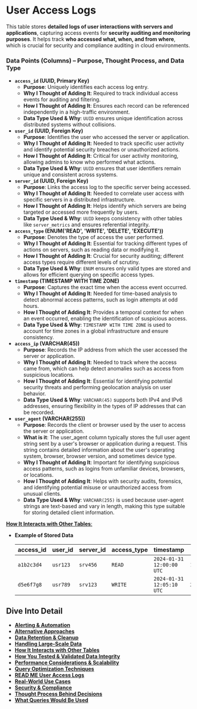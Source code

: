 # User Access Logs

This table stores **detailed logs of user interactions with servers and applications**, capturing access events for **security auditing and monitoring purposes**. It helps track **who accessed what, when, and from where**, which is crucial for security and compliance auditing in cloud environments.

### **Data Points (Columns) – Purpose, Thought Process, and Data Type**

- **`access_id` (UUID, Primary Key)**
    - **Purpose**: Uniquely identifies each access log entry.
    - **Why I Thought of Adding It**: Required to track individual access events for auditing and filtering.
    - **How I Thought of Adding It**: Ensures each record can be referenced independently in a high-traffic environment.
    - **Data Type Used & Why**: `UUID` ensures unique identification across distributed systems without collisions.
- **`user_id` (UUID, Foreign Key)**
    - **Purpose**: Identifies the user who accessed the server or application.
    - **Why I Thought of Adding It**: Needed to track specific user activity and identify potential security breaches or unauthorized actions.
    - **How I Thought of Adding It**: Critical for user activity monitoring, allowing admins to know who performed what actions.
    - **Data Type Used & Why**: `UUID` ensures that user identifiers remain unique and consistent across systems.
- **`server_id` (UUID, Foreign Key)**
    - **Purpose**: Links the access log to the specific server being accessed.
    - **Why I Thought of Adding It**: Needed to correlate user access with specific servers in a distributed infrastructure.
    - **How I Thought of Adding It**: Helps identify which servers are being targeted or accessed more frequently by users.
    - **Data Type Used & Why**: `UUID` keeps consistency with other tables like `server_metrics` and ensures referential integrity.
- **`access_type` (ENUM('READ', 'WRITE', 'DELETE', 'EXECUTE'))**
    - **Purpose**: Denotes the type of access the user performed.
    - **Why I Thought of Adding It**: Essential for tracking different types of actions on servers, such as reading data or modifying it.
    - **How I Thought of Adding It**: Crucial for security auditing; different access types require different levels of scrutiny.
    - **Data Type Used & Why**: `ENUM` ensures only valid types are stored and allows for efficient querying on specific access types.
- **`timestamp` (TIMESTAMP WITH TIME ZONE)**
    - **Purpose**: Captures the exact time when the access event occurred.
    - **Why I Thought of Adding It**: Needed for time-based analysis to detect abnormal access patterns, such as login attempts at odd hours.
    - **How I Thought of Adding It**: Provides a temporal context for when an event occurred, enabling the identification of suspicious access.
    - **Data Type Used & Why**: `TIMESTAMP WITH TIME ZONE` is used to account for time zones in a global infrastructure and ensure consistency.
- **`access_ip` (VARCHAR(45))**
    - **Purpose**: Records the IP address from which the user accessed the server or application.
    - **Why I Thought of Adding It**: Needed to track where the access came from, which can help detect anomalies such as access from suspicious locations.
    - **How I Thought of Adding It**: Essential for identifying potential security threats and performing geolocation analysis on user behavior.
    - **Data Type Used & Why**: `VARCHAR(45)` supports both IPv4 and IPv6 addresses, ensuring flexibility in the types of IP addresses that can be recorded.
- **`user_agent` (VARCHAR(255))**
    - **Purpose**: Records the client or browser used by the user to access the server or application.
    - **What is it**: The user_agent column typically stores the full user agent string sent by a user's browser or application during a request. This string contains detailed information about the user's operating system, browser, browser version, and sometimes device type.
    - **Why I Thought of Adding It**: Important for identifying suspicious access patterns, such as logins from unfamiliar devices, browsers, or locations.
    - **How I Thought of Adding It**: Helps with security audits, forensics, and identifying potential misuse or unauthorized access from unusual clients.
    - **Data Type Used & Why**: `VARCHAR(255)` is used because user-agent strings are text-based and vary in length, making this type suitable for storing detailed client information.

[**How It Interacts with Other Tables**:](User%20Access%20Logs%2019bead362d9380dfbc13ec57ebd95e94/How%20It%20Interacts%20with%20Other%20Tables%2019dead362d9380c8b954ead117f47b19.md)

- **Example of Stored Data**
    
    
    | access_id | user_id | server_id | access_type | timestamp | access_ip |
    | --- | --- | --- | --- | --- | --- |
    | `a1b2c3d4` | `usr123` | `srv456` | `READ` | `2024-01-31 12:00:00 UTC` | `192.168.1.10` |
    | `d5e6f7g8` | `usr789` | `srv123` | `WRITE` | `2024-01-31 12:05:10 UTC` | `203.0.113.45` |


## Dive Into Detail

- [**Alerting & Automation**](Alerting%20&%20Automation.md)
- [**Alternative Approaches**](Alternative%20Approaches.md)
- [**Data Retention & Cleanup**](Data%20Retention%20&%20Cleanup.md)
- [**Handling Large-Scale Data**](Handling%20Large-Scale%20Data.md)
- [**How It Interacts with Other Tables**](How%20It%20Interacts%20with%20Other%20Tables.md)
- [**How You Tested & Validated Data Integrity**](How%20You%20Tested%20&%20Validated%20Data%20Integrity.md)
- [**Performance Considerations & Scalability**](Performance%20Considerations%20&%20Scalability.md)
- [**Query Optimization Techniques**](Query%20Optimization%20Techniques.md)
- [**READ ME User Access Logs**](READ%20ME%20User%20Access%20Logs.md)
- [**Real-World Use Cases**](Real-World%20Use%20Cases.md)
- [**Security & Compliance**](Security%20&%20Compliance.md)
- [**Thought Process Behind Decisions**](Thought%20Process%20Behind%20Decisions.md)
- [**What Queries Would Be Used**](What%20Queries%20Would%20Be%20Used.md)

